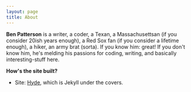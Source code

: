 ```yaml
---
layout: page
title: About
---
```


**Ben Patterson** is a writer, a coder, a Texan, a Massachusettsan (if you consider 20ish years enough), a Red Sox fan (if you consider a lifetime enough), a hiker, an army brat (sorta). If you know him: great! If you don't know him, he's melding his passions for coding, writing, and basically interesting-stuff here.

**How's the site built?**

* Site: [Hyde](https://hyde.getpoole.com), which is Jekyll under the covers.
